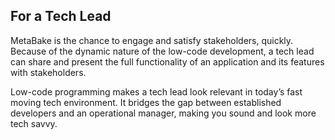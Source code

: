 ## For a Tech Lead

MetaBake is the chance to engage and satisfy stakeholders, quickly. Because of the dynamic nature of the low-code development, a tech lead can share and present the full functionality of an application and its features with stakeholders.

Low-code programming makes a tech lead look relevant in today’s fast moving tech environment. It bridges the gap between established developers and an operational manager, making you sound and look more tech savvy.
